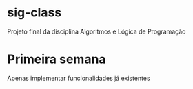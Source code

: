# sig-class
Projeto final da disciplina Algoritmos e Lógica de Programação

# Primeira semana
Apenas implementar funcionalidades já existentes